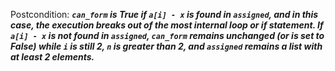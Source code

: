Postcondition: ***`can_form` is True if `a[i] - x` is found in `assigned`, and in this case, the execution breaks out of the most internal loop or if statement. If `a[i] - x` is not found in `assigned`, `can_form` remains unchanged (or is set to False) while `i` is still 2, `n` is greater than 2, and `assigned` remains a list with at least 2 elements.***